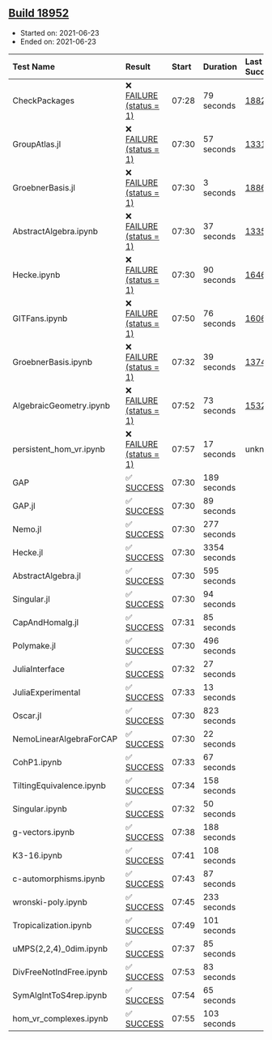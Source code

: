 ## [Build 18952](https://oscarci.mathematik.uni-kl.de/job/oscar/18952/)

* Started on: 2021-06-23
* Ended on: 2021-06-23

| Test Name    | Result | Start | Duration | Last Success | First Failure |
|:-------------|:-------|:------|:---------|:-------------|:--------------|
| CheckPackages | ❌ [FAILURE (status = 1)](https://oscarci.mathematik.uni-kl.de/job/oscar/18952/artifact/logs/build-18952/CheckPackages.log) | 07:28 | 79 seconds | [18822](https://oscarci.mathematik.uni-kl.de/job/oscar/18822/) | [18823](https://oscarci.mathematik.uni-kl.de/job/oscar/18823/) |
| GroupAtlas.jl | ❌ [FAILURE (status = 1)](https://oscarci.mathematik.uni-kl.de/job/oscar/18952/artifact/logs/build-18952/GroupAtlas.jl.log) | 07:30 | 57 seconds | [13311](https://oscarci.mathematik.uni-kl.de/job/oscar/13311/) | [13312](https://oscarci.mathematik.uni-kl.de/job/oscar/13312/) |
| GroebnerBasis.jl | ❌ [FAILURE (status = 1)](https://oscarci.mathematik.uni-kl.de/job/oscar/18952/artifact/logs/build-18952/GroebnerBasis.jl.log) | 07:30 | 3 seconds | [18864](https://oscarci.mathematik.uni-kl.de/job/oscar/18864/) | [18865](https://oscarci.mathematik.uni-kl.de/job/oscar/18865/) |
| AbstractAlgebra.ipynb | ❌ [FAILURE (status = 1)](https://oscarci.mathematik.uni-kl.de/job/oscar/18952/artifact/logs/build-18952/AbstractAlgebra.ipynb.log) | 07:30 | 37 seconds | [13355](https://oscarci.mathematik.uni-kl.de/job/oscar/13355/) | [13356](https://oscarci.mathematik.uni-kl.de/job/oscar/13356/) |
| Hecke.ipynb | ❌ [FAILURE (status = 1)](https://oscarci.mathematik.uni-kl.de/job/oscar/18952/artifact/logs/build-18952/Hecke.ipynb.log) | 07:30 | 90 seconds | [16463](https://oscarci.mathematik.uni-kl.de/job/oscar/16463/) | [16464](https://oscarci.mathematik.uni-kl.de/job/oscar/16464/) |
| GITFans.ipynb | ❌ [FAILURE (status = 1)](https://oscarci.mathematik.uni-kl.de/job/oscar/18952/artifact/logs/build-18952/GITFans.ipynb.log) | 07:50 | 76 seconds | [16068](https://oscarci.mathematik.uni-kl.de/job/oscar/16068/) | [16069](https://oscarci.mathematik.uni-kl.de/job/oscar/16069/) |
| GroebnerBasis.ipynb | ❌ [FAILURE (status = 1)](https://oscarci.mathematik.uni-kl.de/job/oscar/18952/artifact/logs/build-18952/GroebnerBasis.ipynb.log) | 07:32 | 39 seconds | [13748](https://oscarci.mathematik.uni-kl.de/job/oscar/13748/) | [13749](https://oscarci.mathematik.uni-kl.de/job/oscar/13749/) |
| AlgebraicGeometry.ipynb | ❌ [FAILURE (status = 1)](https://oscarci.mathematik.uni-kl.de/job/oscar/18952/artifact/logs/build-18952/AlgebraicGeometry.ipynb.log) | 07:52 | 73 seconds | [15322](https://oscarci.mathematik.uni-kl.de/job/oscar/15322/) | [15323](https://oscarci.mathematik.uni-kl.de/job/oscar/15323/) |
| persistent_hom_vr.ipynb | ❌ [FAILURE (status = 1)](https://oscarci.mathematik.uni-kl.de/job/oscar/18952/artifact/logs/build-18952/persistent_hom_vr.ipynb.log) | 07:57 | 17 seconds | unknown | unknown |
| GAP | ✅ [SUCCESS](https://oscarci.mathematik.uni-kl.de/job/oscar/18952/artifact/logs/build-18952/GAP.log) | 07:30 | 189 seconds |  |  |
| GAP.jl | ✅ [SUCCESS](https://oscarci.mathematik.uni-kl.de/job/oscar/18952/artifact/logs/build-18952/GAP.jl.log) | 07:30 | 89 seconds |  |  |
| Nemo.jl | ✅ [SUCCESS](https://oscarci.mathematik.uni-kl.de/job/oscar/18952/artifact/logs/build-18952/Nemo.jl.log) | 07:30 | 277 seconds |  |  |
| Hecke.jl | ✅ [SUCCESS](https://oscarci.mathematik.uni-kl.de/job/oscar/18952/artifact/logs/build-18952/Hecke.jl.log) | 07:30 | 3354 seconds |  |  |
| AbstractAlgebra.jl | ✅ [SUCCESS](https://oscarci.mathematik.uni-kl.de/job/oscar/18952/artifact/logs/build-18952/AbstractAlgebra.jl.log) | 07:30 | 595 seconds |  |  |
| Singular.jl | ✅ [SUCCESS](https://oscarci.mathematik.uni-kl.de/job/oscar/18952/artifact/logs/build-18952/Singular.jl.log) | 07:30 | 94 seconds |  |  |
| CapAndHomalg.jl | ✅ [SUCCESS](https://oscarci.mathematik.uni-kl.de/job/oscar/18952/artifact/logs/build-18952/CapAndHomalg.jl.log) | 07:31 | 85 seconds |  |  |
| Polymake.jl | ✅ [SUCCESS](https://oscarci.mathematik.uni-kl.de/job/oscar/18952/artifact/logs/build-18952/Polymake.jl.log) | 07:30 | 496 seconds |  |  |
| JuliaInterface | ✅ [SUCCESS](https://oscarci.mathematik.uni-kl.de/job/oscar/18952/artifact/logs/build-18952/JuliaInterface.log) | 07:32 | 27 seconds |  |  |
| JuliaExperimental | ✅ [SUCCESS](https://oscarci.mathematik.uni-kl.de/job/oscar/18952/artifact/logs/build-18952/JuliaExperimental.log) | 07:33 | 13 seconds |  |  |
| Oscar.jl | ✅ [SUCCESS](https://oscarci.mathematik.uni-kl.de/job/oscar/18952/artifact/logs/build-18952/Oscar.jl.log) | 07:30 | 823 seconds |  |  |
| NemoLinearAlgebraForCAP | ✅ [SUCCESS](https://oscarci.mathematik.uni-kl.de/job/oscar/18952/artifact/logs/build-18952/NemoLinearAlgebraForCAP.log) | 07:30 | 22 seconds |  |  |
| CohP1.ipynb | ✅ [SUCCESS](https://oscarci.mathematik.uni-kl.de/job/oscar/18952/artifact/logs/build-18952/CohP1.ipynb.log) | 07:33 | 67 seconds |  |  |
| TiltingEquivalence.ipynb | ✅ [SUCCESS](https://oscarci.mathematik.uni-kl.de/job/oscar/18952/artifact/logs/build-18952/TiltingEquivalence.ipynb.log) | 07:34 | 158 seconds |  |  |
| Singular.ipynb | ✅ [SUCCESS](https://oscarci.mathematik.uni-kl.de/job/oscar/18952/artifact/logs/build-18952/Singular.ipynb.log) | 07:32 | 50 seconds |  |  |
| g-vectors.ipynb | ✅ [SUCCESS](https://oscarci.mathematik.uni-kl.de/job/oscar/18952/artifact/logs/build-18952/g-vectors.ipynb.log) | 07:38 | 188 seconds |  |  |
| K3-16.ipynb | ✅ [SUCCESS](https://oscarci.mathematik.uni-kl.de/job/oscar/18952/artifact/logs/build-18952/K3-16.ipynb.log) | 07:41 | 108 seconds |  |  |
| c-automorphisms.ipynb | ✅ [SUCCESS](https://oscarci.mathematik.uni-kl.de/job/oscar/18952/artifact/logs/build-18952/c-automorphisms.ipynb.log) | 07:43 | 87 seconds |  |  |
| wronski-poly.ipynb | ✅ [SUCCESS](https://oscarci.mathematik.uni-kl.de/job/oscar/18952/artifact/logs/build-18952/wronski-poly.ipynb.log) | 07:45 | 233 seconds |  |  |
| Tropicalization.ipynb | ✅ [SUCCESS](https://oscarci.mathematik.uni-kl.de/job/oscar/18952/artifact/logs/build-18952/Tropicalization.ipynb.log) | 07:49 | 101 seconds |  |  |
| uMPS(2,2,4)_0dim.ipynb | ✅ [SUCCESS](https://oscarci.mathematik.uni-kl.de/job/oscar/18952/artifact/logs/build-18952/uMPS-2-2-4-_0dim.ipynb.log) | 07:37 | 85 seconds |  |  |
| DivFreeNotIndFree.ipynb | ✅ [SUCCESS](https://oscarci.mathematik.uni-kl.de/job/oscar/18952/artifact/logs/build-18952/DivFreeNotIndFree.ipynb.log) | 07:53 | 83 seconds |  |  |
| SymAlgIntToS4rep.ipynb | ✅ [SUCCESS](https://oscarci.mathematik.uni-kl.de/job/oscar/18952/artifact/logs/build-18952/SymAlgIntToS4rep.ipynb.log) | 07:54 | 65 seconds |  |  |
| hom_vr_complexes.ipynb | ✅ [SUCCESS](https://oscarci.mathematik.uni-kl.de/job/oscar/18952/artifact/logs/build-18952/hom_vr_complexes.ipynb.log) | 07:55 | 103 seconds |  |  |
